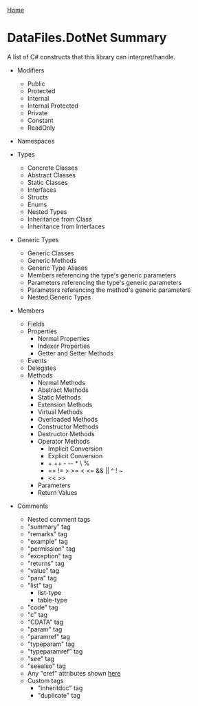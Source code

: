 [Home](README.md)

# DataFiles.DotNet Summary

A list of C# constructs that this library can interpret/handle.

* Modifiers
  * Public
  * Protected
  * Internal
  * Internal Protected
  * Private
  * Constant
  * ReadOnly
  
* Namespaces

* Types
  * Concrete Classes
  * Abstract Classes
  * Static Classes
  * Interfaces
  * Structs
  * Enums
  * Nested Types
  * Inheritance from Class
  * Inheritance from Interfaces
* Generic Types
  * Generic Classes
  * Generic Methods
  * Generic Type Aliases
  * Members referencing the type's generic parameters
  * Parameters referencing the type's generic parameters
  * Parameters referencing the method's generic parameters
  * Nested Generic Types
  
* Members
  * Fields
  * Properties
    * Normal Properties
    * Indexer Properties
    * Getter and Setter Methods
  * Events
  * Delegates
  * Methods
    * Normal Methods
	* Abstract Methods
	* Static Methods
	* Extension Methods
	* Virtual Methods
	* Overloaded Methods
    * Constructor Methods
	* Destructor Methods
    * Operator Methods
      * Implicit Conversion
      * Explicit Conversion
      * \+ ++ - -- * \ %
      * == != > >= < <= && || ^ ! ~
      * << >>
	* Parameters
	* Return Values
  
* Comments
  * Nested comment tags
  * "summary" tag
  * "remarks" tag
  * "example" tag
  * "permission" tag
  * "exception" tag
  * "returns" tag
  * "value" tag
  * "para" tag
  * "list" tag
    * list-type
    * table-type
  * "code" tag
  * "c" tag
  * "CDATA" tag
  * "param" tag
  * "paramref" tag
  * "typeparam" tag
  * "typeparamref" tag
  * "see" tag
  * "seealso" tag
  * Any "cref" attributes shown [here](https://github.com/WithoutHaste/EarlyDocs/blob/master/HowToUseXmlComments.md#cref-attribute)
  * Custom tags
    * "inheritdoc" tag
    * "duplicate" tag
